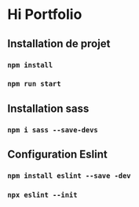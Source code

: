 # Hi Portfolio 


## Installation de projet

### `npm install`
### `npm run start`

## Installation sass

### `npm i sass --save-devs`

## Configuration Eslint

### `npm install eslint --save -dev`
### `npx eslint --init`
